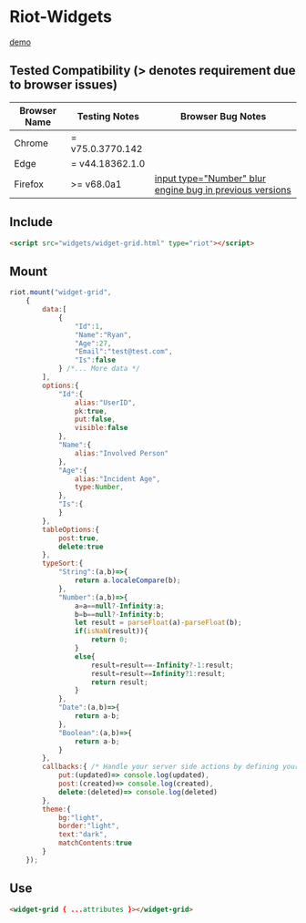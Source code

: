 # Riot-Widgets

[demo](https://predictabilityisgood.github.io/riot-widgets/)

## Tested Compatibility (> denotes requirement due to browser issues)
Browser Name    |   Testing Notes          |    Browser Bug Notes
---             |  ---                     |    ---
Chrome          |   =   v75.0.3770.142     |
Edge            |   =   v44.18362.1.0      |
Firefox         |   >=  v68.0a1            | [input type="Number" blur engine bug in previous versions](https://hg.mozilla.org/mozilla-central/rev/ee8e96e5d015)

## Include
```html
<script src="widgets/widget-grid.html" type="riot"></script>
```

## Mount
```javascript
riot.mount("widget-grid", 
    {
        data:[
            {
                "Id":1,
                "Name":"Ryan",
                "Age":27,
                "Email":"test@test.com",
                "Is":false
            } /*... More data */
        ],
        options:{
            "Id":{
                alias:"UserID",
                pk:true,
                put:false,
                visible:false
            },
            "Name":{
                alias:"Involved Person"
            },
            "Age":{
                alias:"Incident Age",
                type:Number,
            },
            "Is":{
            }
        },
        tableOptions:{
            post:true,
            delete:true
        },
        typeSort:{
            "String":(a,b)=>{
                return a.localeCompare(b);
            },
            "Number":(a,b)=>{
                a=a==null?-Infinity:a;
                b=b==null?-Infinity:b;
                let result = parseFloat(a)-parseFloat(b);
                if(isNaN(result)){
                    return 0;
                }
                else{
                    result=result==-Infinity?-1:result;
                    result=result==Infinity?1:result;
                    return result;
                }
            },
            "Date":(a,b)=>{
                return a-b;
            },
            "Boolean":(a,b)=>{
                return a-b;
            }
        },
        callbacks:{ /* Handle your server side actions by defining your own callbacks */
            put:(updated)=> console.log(updated),
            post:(created)=> console.log(created),
            delete:(deleted)=> console.log(deleted)
        },
        theme:{
            bg:"light",
            border:"light",
            text:"dark",
            matchContents:true
        }
    });
```

## Use
```html
<widget-grid { ...attributes }></widget-grid>
```